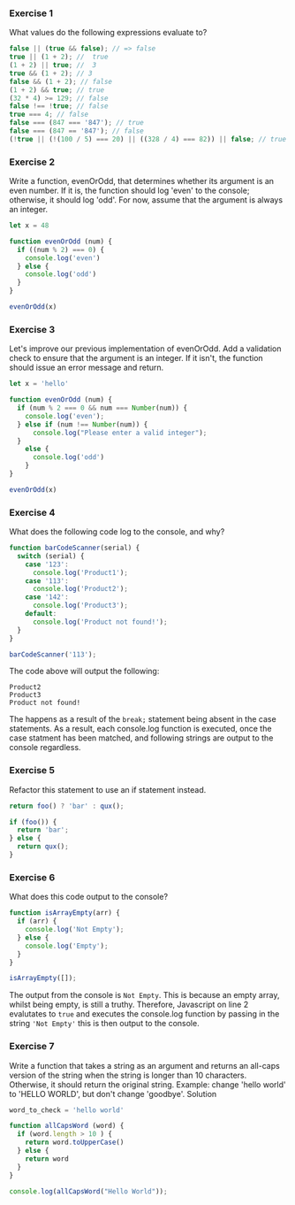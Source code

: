 ### Exercise 1 
What values do the following expressions evaluate to?

```Javascript
false || (true && false); // => false
true || (1 + 2); //  true 
(1 + 2) || true; //  3
true && (1 + 2); // 3
false && (1 + 2); // false
(1 + 2) && true; // true
(32 * 4) >= 129; // false
false !== !true; // false
true === 4; // false
false === (847 === '847'); // true
false === (847 == '847'); // false
(!true || (!(100 / 5) === 20) || ((328 / 4) === 82)) || false; // true
```
### Exercise 2

Write a function, evenOrOdd, that determines whether its argument is an even number. If it is, the function should log 'even' to the console; otherwise, it should log 'odd'. For now, assume that the argument is always an integer.

```Javascript
let x = 48

function evenOrOdd (num) {
  if ((num % 2) === 0) {
    console.log('even')
  } else {
    console.log('odd')
  }
}

evenOrOdd(x)
```

### Exercise 3

Let's improve our previous implementation of evenOrOdd. Add a validation check to ensure that the argument is an integer. If it isn't, the function should issue an error message and return.

```Javascript
let x = 'hello'

function evenOrOdd (num) {
  if (num % 2 === 0 && num === Number(num)) {
    console.log('even');
  } else if (num !== Number(num)) {
      console.log("Please enter a valid integer");
  }
    else {
      console.log('odd')
    }
}

evenOrOdd(x)
```

### Exercise 4

What does the following code log to the console, and why?

```Javascript
function barCodeScanner(serial) {
  switch (serial) {
    case '123':
      console.log('Product1');
    case '113':
      console.log('Product2');
    case '142':
      console.log('Product3');
    default:
      console.log('Product not found!');
  }
}

barCodeScanner('113');
```

The code above will output the following:

```
Product2
Product3
Product not found! 
```

The happens as a result of the `break;` statement being absent in the case statements. As a result, each console.log function is executed, once the case statment has been matched, and following strings are output to the console regardless. 

### Exercise 5

Refactor this statement to use an if statement instead.

```Javascript
return foo() ? 'bar' : qux();
```

```Javascript
if (foo()) {
  return 'bar';
} else {
  return qux();
}
```

### Exercise 6

What does this code output to the console?

```Javascript
function isArrayEmpty(arr) {
  if (arr) {
    console.log('Not Empty');
  } else {
    console.log('Empty');
  }
}

isArrayEmpty([]);
```

The output from the console is `Not Empty`. This is because an empty array, whilst being empty, is still a truthy. Therefore, Javascript on line 2 evalutates to `true` and executes the console.log function by passing in the string `'Not Empty'` this is then output to the console. 

### Exercise 7

Write a function that takes a string as an argument and returns an all-caps version of the string when the string is longer than 10 characters. Otherwise, it should return the original string. Example: change 'hello world' to 'HELLO WORLD', but don't change 'goodbye'.
Solution

```Javascript
word_to_check = 'hello world'

function allCapsWord (word) {
  if (word.length > 10 ) {
    return word.toUpperCase()
  } else {
    return word
  }
}

console.log(allCapsWord("Hello World"));
```
